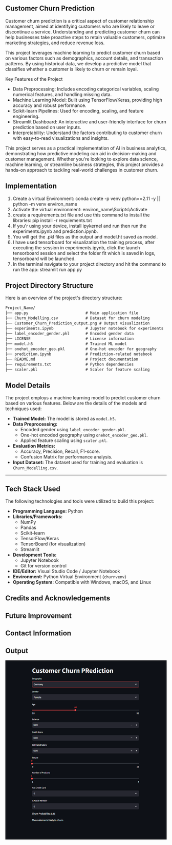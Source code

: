 ## Customer Churn Prediction
Customer churn prediction is a critical aspect of customer relationship management, aimed at identifying customers who are likely to leave or discontinue a service. Understanding and predicting customer churn can help businesses take proactive steps to retain valuable customers, optimize marketing strategies, and reduce revenue loss.

This project leverages machine learning to predict customer churn based on various factors such as demographics, account details, and transaction patterns. By using historical data, we develop a predictive model that classifies whether a customer is likely to churn or remain loyal.

Key Features of the Project
* Data Preprocessing: Includes encoding categorical variables, scaling numerical features, and handling missing data.
* Machine Learning Model: Built using TensorFlow/Keras, providing high accuracy and robust performance.
* Scikit-learn Pipelines: Used for encoding, scaling, and feature engineering.
* Streamlit Dashboard: An interactive and user-friendly interface for churn prediction based on user inputs.
* Interpretability: Understand the factors contributing to customer churn with easy-to-read visualizations and insights.
  
This project serves as a practical implementation of AI in business analytics, demonstrating how predictive modeling can aid in decision-making and customer management. Whether you're looking to explore data science, machine learning, or streamline business strategies, this project provides a hands-on approach to tackling real-world challenges in customer churn.


## Implementation
1. Create a virtual Environment: conda create -p venv python==2.11 -y || python -m venv environ_name
2. Activate the virtual environment: environ_name\Scripts\Activate
3. create a requirements.txt file and use this command to install the libraries: pip install -r requiements.txt
4. If you'r using your device, install ipykernel and run then run the experiments.ipynb and prediction.ipynb.
5. You will get the .pkl files as the output and  model.ht saved as model.
6. I have used tensorboard for visualization the training process, after executing the session in experiments.ipynb, click the launch tensorboard session and select the folder fit which is saved in logs, tensorboard will be launched.
7. In the terminal navigate to your project directory and hit the command to run the app: streamlit run app.py


## Project Directory Structure

Here is an overview of the project's directory structure:

```plaintext
Project_Name/
├── app.py                         # Main application file
├── Churn_Modelling.csv            # Dataset for churn modeling
├── Customer_Churn_Prediction_output.png # Output visualization
├── experiments.ipynb              # Jupyter notebook for experiments
├── label_encoder_gender.pkl       # Encoded gender data
├── LICENSE                        # License information
├── model.h5                       # Trained ML model
├── onehot_encoder_geo.pkl         # One-hot encoder for geography
├── prediction.ipynb               # Prediction-related notebook
├── README.md                      # Project documentation
├── requirements.txt               # Python dependencies
├── scaler.pkl                     # Scaler for feature scaling
```

## Model Details

The project employs a machine learning model to predict customer churn based on various features. Below are the details of the models and techniques used:

- **Trained Model:** The model is stored as `model.h5`.
- **Data Preprocessing:** 
  - Encoded gender using `label_encoder_gender.pkl`.
  - One-hot encoded geography using `onehot_encoder_geo.pkl`.
  - Applied feature scaling using `scaler.pkl`.
- **Evaluation Metrics:** 
  - Accuracy, Precision, Recall, F1-score.
  - Confusion Matrix for performance analysis.
- **Input Dataset:** The dataset used for training and evaluation is `Churn_Modelling.csv`.

---

## Tech Stack Used

The following technologies and tools were utilized to build this project:

- **Programming Language:** Python
- **Libraries/Frameworks:**
  - NumPy
  - Pandas
  - Scikit-learn
  - TensorFlow/Keras
  - TensorBoard (for visualization)
  - Streamlit
- **Development Tools:**
  - Jupyter Notebook
  - Git for version control
- **IDE/Editor:** Visual Studio Code / Jupyter Notebook
- **Environment:** Python Virtual Environment (`churnvenv`)
- **Operating System:** Compatible with Windows, macOS, and Linux


## Credits and Acknowledgements
## Future Improvement
## Contact Information


## Output
![App Screenshot](https://github.com/allu0786ansari/Customer_Churn_Prediction/blob/main/Customer_Churn_Prediction_output.png)
